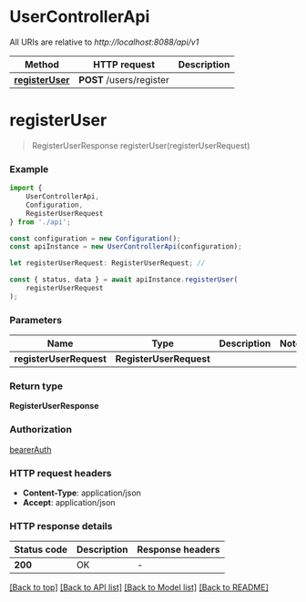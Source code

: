 # UserControllerApi

All URIs are relative to *http://localhost:8088/api/v1*

|Method | HTTP request | Description|
|------------- | ------------- | -------------|
|[**registerUser**](#registeruser) | **POST** /users/register | |

# **registerUser**
> RegisterUserResponse registerUser(registerUserRequest)


### Example

```typescript
import {
    UserControllerApi,
    Configuration,
    RegisterUserRequest
} from './api';

const configuration = new Configuration();
const apiInstance = new UserControllerApi(configuration);

let registerUserRequest: RegisterUserRequest; //

const { status, data } = await apiInstance.registerUser(
    registerUserRequest
);
```

### Parameters

|Name | Type | Description  | Notes|
|------------- | ------------- | ------------- | -------------|
| **registerUserRequest** | **RegisterUserRequest**|  | |


### Return type

**RegisterUserResponse**

### Authorization

[bearerAuth](../README.md#bearerAuth)

### HTTP request headers

 - **Content-Type**: application/json
 - **Accept**: application/json


### HTTP response details
| Status code | Description | Response headers |
|-------------|-------------|------------------|
|**200** | OK |  -  |

[[Back to top]](#) [[Back to API list]](../README.md#documentation-for-api-endpoints) [[Back to Model list]](../README.md#documentation-for-models) [[Back to README]](../README.md)

